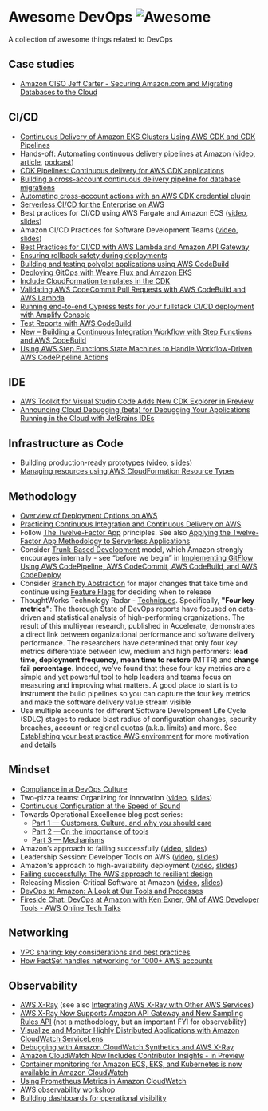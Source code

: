 # Awesome DevOps ![Awesome](https://awesome.re/badge.svg)

A collection of awesome things related to DevOps

## Case studies

* [Amazon CISO Jeff Carter - Securing Amazon.com and Migrating Databases to the Cloud](https://www.youtube.com/watch?v=5xuCQJzv7eM)

## CI/CD

* [Continuous Delivery of Amazon EKS Clusters Using AWS CDK and CDK Pipelines](https://aws.amazon.com/blogs/containers/continuous-delivery-of-amazon-eks-clusters-using-aws-cdk-and-cdk-pipelines/)
* Hands-off: Automating continuous delivery pipelines at Amazon ([video](https://youtu.be/ngnMj1zbMPY), [article](https://aws.amazon.com/builders-library/automating-safe-hands-off-deployments/), [podcast](https://www.infoq.com/podcasts/aws-deployments/))
* [CDK Pipelines: Continuous delivery for AWS CDK applications](https://aws.amazon.com/blogs/developer/cdk-pipelines-continuous-delivery-for-aws-cdk-applications/)
* [Building a cross-account continuous delivery pipeline for database migrations](https://aws.amazon.com/blogs/database/building-a-cross-account-continuous-delivery-pipeline-for-database-migrations/)
* [Automating cross-account actions with an AWS CDK credential plugin](https://aws.amazon.com/blogs/devops/cdk-credential-plugin/)
* [Serverless CI/CD for the Enterprise on AWS](https://aws.amazon.com/quickstart/architecture/serverless-cicd-for-enterprise/)
* Best practices for CI/CD using AWS Fargate and Amazon ECS ([video](https://www.youtube.com/watch?v=7FVK0i9edyg), [slides](https://d1.awsstatic.com/events/reinvent/2019/REPEAT_2_Best_practices_for_CICD_using_AWS_Fargate_and_Amazon_ECS_CON333-R2.pdf))
* Amazon CI/CD Practices for Software Development Teams ([video](https://youtu.be/3HKbXz0RwSg), [slides](https://www.slideshare.net/AmazonWebServices/amazon-cicd-practices-for-software-development-teams))
* [Best  Practices for CI/CD with AWS Lambda and Amazon API Gateway](https://www.slideshare.net/AmazonWebServices/best-practices-for-cicd-with-aws-lambda-and-amazon-api-gateway-srv355r1-aws-reinvent-2018)
* [Ensuring rollback safety during deployments](https://aws.amazon.com/builders-library/ensuring-rollback-safety-during-deployments/)
* [Building and testing polyglot applications using AWS CodeBuild](https://aws.amazon.com/blogs/devops/building-and-testing-polyglot-applications-using-aws-codebuild/)
* [Deploying GitOps with Weave Flux and Amazon EKS](https://aws.amazon.com/blogs/compute/deploying-gitops-with-weave-flux-and-amazon-eks/)
* [Include CloudFormation templates in the CDK](https://docs.aws.amazon.com/cdk/api/latest/docs/cloudformation-include-readme.html)
* [Validating AWS CodeCommit Pull Requests with AWS CodeBuild and AWS Lambda](https://aws.amazon.com/blogs/devops/validating-aws-codecommit-pull-requests-with-aws-codebuild-and-aws-lambda/)
* [Running end-to-end Cypress tests for your fullstack CI/CD deployment with Amplify Console](https://aws.amazon.com/blogs/mobile/running-end-to-end-cypress-tests-for-your-fullstack-ci-cd-deployment-with-amplify-console/)
* [Test Reports with AWS CodeBuild](https://aws.amazon.com/blogs/devops/test-reports-with-aws-codebuild/)
* [New – Building a Continuous Integration Workflow with Step Functions and AWS CodeBuild](https://aws.amazon.com/blogs/aws/new-building-a-continuous-integration-workflow-with-step-functions-and-aws-codebuild/)
* [Using AWS Step Functions State Machines to Handle Workflow-Driven AWS CodePipeline Actions](https://aws.amazon.com/blogs/devops/using-aws-step-functions-state-machines-to-handle-workflow-driven-aws-codepipeline-actions/)

## IDE

* [AWS Toolkit for Visual Studio Code Adds New CDK Explorer in Preview](https://aws.amazon.com/about-aws/whats-new/2019/11/aws-toolkit-for-vs-code-adds-new-cdk-explorer-in-preview/)
* [Announcing Cloud Debugging (beta) for Debugging Your Applications Running in the Cloud with JetBrains IDEs](https://aws.amazon.com/about-aws/whats-new/2019/11/announcing-cloud-debugging-beta/)

## Infrastructure as Code

* Building production-ready prototypes ([video](https://www.youtube.com/watch?v=-_Zl9u9i1KI), [slides](https://d1.awsstatic.com/events/reinvent/2021/Building_productionready_prototypes_ARC330.pdf))
* [Managing resources using AWS CloudFormation Resource Types](https://aws.amazon.com/blogs/mt/managing-resources-using-aws-cloudformation-resource-types/)

## Methodology

* [Overview of Deployment Options on AWS](https://docs.aws.amazon.com/whitepapers/latest/overview-deployment-options/welcome.html)
* [Practicing Continuous Integration and Continuous Delivery on AWS](https://docs.aws.amazon.com/whitepapers/latest/practicing-continuous-integration-continuous-delivery/welcome.html)
* Follow [The Twelve-Factor App](https://12factor.net/) principles. See also [Applying  the Twelve-Factor App Methodology to Serverless Applications](https://aws.amazon.com/blogs/compute/applying-the-twelve-factor-app-methodology-to-serverless-applications/)
* Consider [Trunk-Based Development](https://trunkbaseddevelopment.com/) model, which Amazon strongly encourages internally - see “before we begin” in [Implementing GitFlow Using AWS CodePipeline, AWS CodeCommit, AWS CodeBuild, and AWS CodeDeploy](https://aws.amazon.com/blogs/devops/implementing-gitflow-using-aws-codepipeline-aws-codecommit-aws-codebuild-and-aws-codedeploy/)
* Consider [Branch by Abstraction](https://www.branchbyabstraction.com/) for major changes that take time and continue using [Feature Flags](https://launchdarkly.com/blog/what-are-feature-flags/) for deciding when to release
* ThoughtWorks Technology Radar - [Techniques](https://www.thoughtworks.com/radar/techniques). Specifically, **"Four key metrics"**: The thorough State of DevOps reports have focused on data-driven and statistical analysis of high-performing organizations. The result of this multiyear research, published in Accelerate, demonstrates a direct link between organizational performance and software delivery performance. The researchers have determined that only four key metrics differentiate between low, medium and high performers: **lead time**, **deployment frequency**, **mean time to restore** (MTTR) and **change fail percentage**. Indeed, we've found that these four key metrics are a simple and yet powerful tool to help leaders and teams focus on measuring and improving what matters. A good place to start is to instrument the build pipelines so you can capture the four key metrics and make the software delivery value stream visible
* Use multiple accounts for different Software Development Life Cycle (SDLC) stages to reduce blast radius of configuration changes, security breaches, account or regional quotas (a.k.a. limits) and more. See [Establishing your best practice AWS environment](https://aws.amazon.com/organizations/getting-started/best-practices/) for more motivation and details

## Mindset

* [Compliance in a DevOps Culture](https://martinfowler.com/articles/devops-compliance.html)
* Two-pizza teams: Organizing for innovation ([video](https://www.youtube.com/watch?v=XavPl5t9dS8), [slides](https://d1.awsstatic.com/events/reinvent/2020/TwoPizza_Teams_Building_innovative_teams_that_scale_INO207.pdf))
* [Continuous Configuration at the Speed of Sound](https://www.allthingsdistributed.com/2021/08/continuous-configuration-on-aws.html)
* Towards Operational Excellence blog post series:
    * [Part 1 — Customers, Culture, and why you should care](https://medium.com/@adhorn/towards-operational-excellence-35ba6298b12f)
    * [Part 2 —On the importance of tools](https://medium.com/@adhorn/towards-operational-excellence-c9fe298e27e7)
    * [Part 3 — Mechanisms](https://medium.com/@adhorn/towards-operational-excellence-part-3-8b727f06a4b6)
* Amazon’s approach to failing successfully ([video](https://www.youtube.com/watch?v=yQiRli2ZPxU), [slides](https://d1.awsstatic.com/events/reinvent/2019/REPEAT_1_Amazon%E2%80%99s_approach_to_failing_successfully_DOP208-R1.pdf))
* Leadership Session: Developer Tools on AWS ([video](https://www.youtube.com/watch?v=p9IybVJp5QM), [slides](https://d1.awsstatic.com/events/reinvent/2019/Leadership_Session_Developer_Tools_on_AWS_DOP210-L.pdf))
* Amazon's approach to high-availability deployment ([video](https://www.youtube.com/watch?v=bCgD2bX1LI4), [slides](https://d1.awsstatic.com/events/reinvent/2019/REPEAT_1_Amazon's_approach_to_high-availability_deployment_DOP404-R1.pdf.pdf))
* [Failing successfully: The AWS approach to resilient design](https://d1.awsstatic.com/events/reinvent/2019/REPEAT_2_Failing_successfully_The_AWS_approach_to_resilient_design_ARC303-R2.pdf)
* Releasing Mission-Critical Software at Amazon ([video](https://www.youtube.com/watch?v=I61KKO1rAQ8&feature=youtu.be), [slides](https://www.slideshare.net/AmazonWebServices/releasing-missioncritical-software-at-amazon-dev209r1-aws-reinvent-2018))
* [DevOps at Amazon: A Look at Our Tools and Processes](https://www.youtube.com/watch?v=esEFaY0FDKc)
* [Fireside Chat: DevOps at Amazon with Ken Exner, GM of AWS Developer Tools - AWS Online Tech Talks](https://www.youtube.com/watch?v=FlZm3nFMIAM&feature=youtu.be)

## Networking
* [VPC sharing: key considerations and best practices](https://aws.amazon.com/blogs/networking-and-content-delivery/vpc-sharing-key-considerations-and-best-practices/)
* [How FactSet handles networking for 1000+ AWS accounts](https://aws.amazon.com/blogs/networking-and-content-delivery/how-factset-handles-networking-for-1000-aws-accounts/)

## Observability

* [AWS X-Ray](https://docs.aws.amazon.com/xray/latest/devguide/aws-xray.html) (see also [Integrating  AWS X-Ray with Other AWS Services](https://docs.aws.amazon.com/xray/latest/devguide/xray-services.html))
* [AWS  X-Ray Now Supports Amazon API Gateway and New Sampling Rules API](https://aws.amazon.com/blogs/aws/apigateway-xray/) (not  a methodology, but an important FYI for observability)
* [Visualize and Monitor Highly Distributed Applications with Amazon CloudWatch ServiceLens](https://aws.amazon.com/blogs/aws/visualize-and-monitor-highly-distributed-applications-with-amazon-cloudwatch-servicelens/)
* [Debugging with Amazon CloudWatch Synthetics and AWS X-Ray](https://aws.amazon.com/blogs/devops/debugging-with-amazon-cloudwatch-synthetics-and-aws-x-ray/)
* [Amazon CloudWatch Now Includes Contributor Insights - in Preview](https://aws.amazon.com/about-aws/whats-new/2019/11/amazon-cloudwatch-now-includes-contributor-insights-preview/)
* [Container monitoring for Amazon ECS, EKS, and Kubernetes is now available in Amazon CloudWatch](https://aws.amazon.com/about-aws/whats-new/2019/08/container-monitoring-for-amazon-ecs-eks-and-kubernetes-is-now-available-in-amazon-cloudwatch/)
* [Using Prometheus Metrics in Amazon CloudWatch](https://aws.amazon.com/blogs/containers/using-prometheus-metrics-in-amazon-cloudwatch/)
* [AWS observability workshop](https://observability.workshop.aws/en/)
* [Building dashboards for operational visibility](https://aws.amazon.com/builders-library/building-dashboards-for-operational-visibility/)
